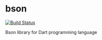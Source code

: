 bson
=========
[![Build Status](https://drone.io/github.com/vadimtsushko/bson/status.png)](https://drone.io/github.com/vadimtsushko/bson/latest)

Bson library for Dart programming language